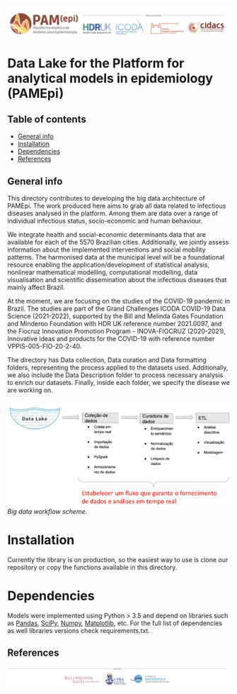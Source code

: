 ![](Images/realizacao.png)

# Data Lake for the Platform for analytical models in epidemiology (PAMEpi)

## Table of contents
* [General info](#general-info)
* [Installation](#installation)
* [Dependencies](#dependencies)
* [References](#references)

## General info
This directory contributes to developing the big data architecture of  PAMEpi.  The work produced here aims to grab all data related to infectious diseases analysed in the platform. Among them are data over a range of individual infectious status, socio-economic and human behaviour. 

We integrate health and social-economic determinants data that are available for each of the 5570 Brazilian cities. Additionally, we jointly assess information about the implemented interventions and social mobility patterns. The harmonised data at the municipal level will be a foundational resource enabling the application/development of statistical analysis, nonlinear mathematical modelling, computational modelling, data visualisation and scientific dissemination about the infectious diseases that mainly affect Brazil. 

At the moment, we are focusing on the studies of the COVID-19 pandemic in Brazil. The studies are part of the  Grand Challenges ICODA COVID-19 Data Science (2021-2022), supported by the Bill and Melinda Gates Foundation and Minderoo Foundation with HDR UK reference number 2021.0097, and the Fiocruz Innovation Promotion Program - INOVA-FIOCRUZ (2020-2021), Innovative ideas and products for the COVID-19 with reference number VPPIS-005-FIO-20-2-40.

The directory has Data collection, Data curation and Data formatting folders, representing the process applied to the datasets used. Additionally, we also include the Data Description folder to process necessary analysis to enrich our datasets. Finally, inside each folder, we specify the disease we are working on. 

![](Images/fig1.png)
*Big data workflow scheme.*

# Installation

Currently the library is on production, so the easiest way to use is clone our repository or copy the functions available in this directory. 


# Dependencies

Models were implemented using Python > 3.5 and depend on libraries such as [Pandas](https://github.com/pandas-dev/pandas), [SciPy](https://github.com/scipy/scipy), [Numpy](https://github.com/numpy/numpy), [Matplotlib](https://github.com/matplotlib/matplotlib), etc. For the full list of dependencies as well libraries versions check requirements.txt.
 

## References 


![](Images/apoio.png)
